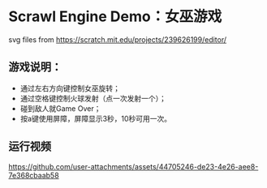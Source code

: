 # Scrawl Engine Demo：女巫游戏

svg files from https://scratch.mit.edu/projects/239626199/editor/

## 游戏说明：
- 通过左右方向键控制女巫旋转；
- 通过空格键控制火球发射（点一次发射一个）；
- 碰到敌人就Game Over；
- 按a键使用屏障，屏障显示3秒，10秒可用一次。

## 运行视频
https://github.com/user-attachments/assets/44705246-de23-4e26-aee8-7e368cbaab58

